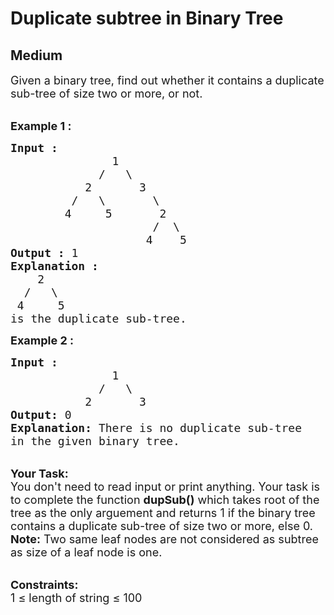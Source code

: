 # Duplicate subtree in Binary Tree
##  Medium 
<div class="problem-statement">
                <p></p><p><span style="font-size:18px">Given a binary tree, find out whether it&nbsp;contains a duplicate sub-tree of size two&nbsp;or more, or not.</span></p>

<p><br>
<span style="font-size:18px"><strong>Example 1 :</strong></span></p>

<pre><span style="font-size:18px"><strong>Input : </strong>
               1
             /   \ 
           2       3
         /   \       \    
        4     5       2     
                     /  \    
                    4    5
<strong>Output :</strong> 1
<strong>Explanation : </strong>
    2     
  /   \    
 4     5
is the duplicate sub-tree.</span></pre>

<p><strong><span style="font-size:18px">Example 2 :</span></strong></p>

<pre><span style="font-size:18px"><strong>Input : </strong>
               1
             /   \ 
           2       3
<strong>Output: </strong>0
<strong>Explanation:</strong> There is no duplicate sub-tree 
in the given binary tree.</span></pre>

<p><br>
<span style="font-size:18px"><strong>Your Task:&nbsp;&nbsp;</strong><br>
You don't need to read input or print anything. Your task is to complete the function&nbsp;<strong>dupSub()</strong>&nbsp;which takes root of the tree as the only arguement and returns 1 if the binary tree contains a duplicate sub-tree of size two&nbsp;or more, else 0.</span><br>
<span style="font-size:18px"><strong>Note:</strong> Two same leaf nodes are not considered as subtree as size of a leaf node is one.</span></p>

<p><br>
<span style="font-size:18px"><strong>Constraints:</strong><br>
1 ≤ length of string ≤ 100</span><br>
&nbsp;</p>
 <p></p>
            </div>